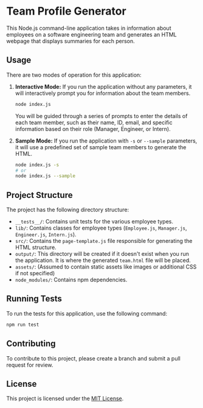 
# Team Profile Generator

This Node.js command-line application takes in information about employees on a software engineering team and generates an HTML webpage that displays summaries for each person.

## Usage

There are two modes of operation for this application:

1. **Interactive Mode:** If you run the application without any parameters, it will interactively prompt you for information about the team members.

    ```bash
    node index.js
    ```

   You will be guided through a series of prompts to enter the details of each team member, such as their name, ID, email, and specific information based on their role (Manager, Engineer, or Intern).

2. **Sample Mode:** If you run the application with `-s` or `--sample` parameters, it will use a predefined set of sample team members to generate the HTML.

    ```bash
    node index.js -s
    # or
    node index.js --sample
    ```

## Project Structure

The project has the following directory structure:

- `__tests__/`: Contains unit tests for the various employee types.
- `lib/`: Contains classes for employee types (`Employee.js`, `Manager.js`, `Engineer.js`, `Intern.js`).
- `src/`: Contains the `page-template.js` file responsible for generating the HTML structure.
- `output/`: This directory will be created if it doesn't exist when you run the application. It is where the generated `team.html` file will be placed.
- `assets/`: (Assumed to contain static assets like images or additional CSS if not specified)
- `node_modules/`: Contains npm dependencies.

## Running Tests

To run the tests for this application, use the following command:

```bash
npm run test
```

## Contributing

To contribute to this project, please create a branch and submit a pull request for review.

## License

This project is licensed under the [MIT License](LICENSE).

